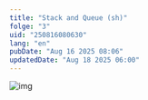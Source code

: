 ```yaml
---
title: "Stack and Queue (sh)"
folge: "3"
uid: "250816080630"
lang: "en"
pubDate: "Aug 16 2025 08:06"
updatedDate: "Aug 18 2025 06:00"
---
```


![img](/images/sh/250816080630.webp)
